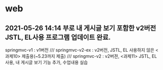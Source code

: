 # web
2021-05-26 14:14 부로 내 게시글 보기 포함한 v2버전 JSTL, EL사용 프로그램 업데이트 완료.
-------------------------------------------------------------------------------------
springmvc-v1 : v1버전 /// 
springmvc-v2-ex : v2버전, JSTL, EL 사용하지 않은 <과제10>  제출용(~5.23까지 제출) /// 
springmvc-v2 : v2버젼, <과제11> JSTL, EL 사용, 내 게시글 보기 기능 추가, 수업내용 실습
